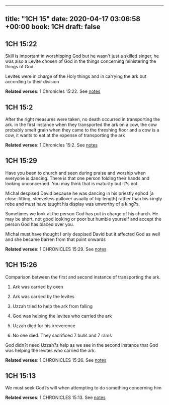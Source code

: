 
---
title: "1CH 15"
date: 2020-04-17 03:06:58 +00:00
book: 1CH
draft: false
---

## 1CH 15:22

Skill is important in worshipping God but he wasn't just a skilled singer, he was also a Levite chosen of God in the things concerning ministering the things of God.

Levites were in charge of the Holy things and in carrying the ark but according to their division

**Related verses**: 1 Chronicles 15:22. See [notes](https://my.bible.com/notes/3409439146493338150)


## 1CH 15:2

After the right measures were taken, no death occurred in transporting the ark. in the first instance when they transported the ark on a cow, the cow probably smelt grain when they came to the threshing floor and a cow is a cow, it wants to eat at the expense of transporting the ark

**Related verses**: 1 Chronicles 15:2. See [notes](https://my.bible.com/notes/3409435755893481983)


## 1CH 15:29

Have you been to church and seen during praise and worship when everyone is dancing. There is that one person folding their hands and looking unconcerned. You may think that is maturity but it?s not.

Michal despised David because he was dancing in his priestly ephod [a close-fitting, sleeveless pullover usually of hip length] rather than his kingly robe and must have taught his display was unworthy of a king?s.

Sometimes we look at the person God has put in charge of his church. He may be short, not good looking or poor but humble yourself and accept the person God has placed over you. 

Michal must have thought I only despised David but it affected God as well and she became barren from that point onwards

**Related verses**: 1 CHRONICLES 15:29. See [notes](https://my.bible.com/notes/2793989805200630563)


## 1CH 15:26

Comparison between the first and second instance of transporting the ark.

1. Ark was carried by oxen
2. Ark was carried by the levites 

1. Uzzah tried to help the ark from falling 
2. God was helping the levites who carried the ark

1. Uzzah died for his irreverence 
2. No one died. They sacrificed 7 bulls and 7 rams


God didn?t need Uzzah?s help as we see in the second instance that God was helping the levites who carried the ark.

**Related verses**: 1 CHRONICLES 15:26. See [notes](https://my.bible.com/notes/2793986489888531218)


## 1CH 15:13

We must seek God?s will when attempting to do something concerning him

**Related verses**: 1 CHRONICLES 15:13. See [notes](https://my.bible.com/notes/2792892556534080205)

